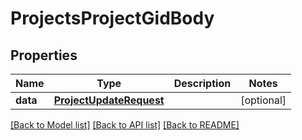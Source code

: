# ProjectsProjectGidBody

## Properties
Name | Type | Description | Notes
------------ | ------------- | ------------- | -------------
**data** | [**ProjectUpdateRequest**](ProjectUpdateRequest.md) |  | [optional] 

[[Back to Model list]](../README.md#documentation-for-models) [[Back to API list]](../README.md#documentation-for-api-endpoints) [[Back to README]](../README.md)

